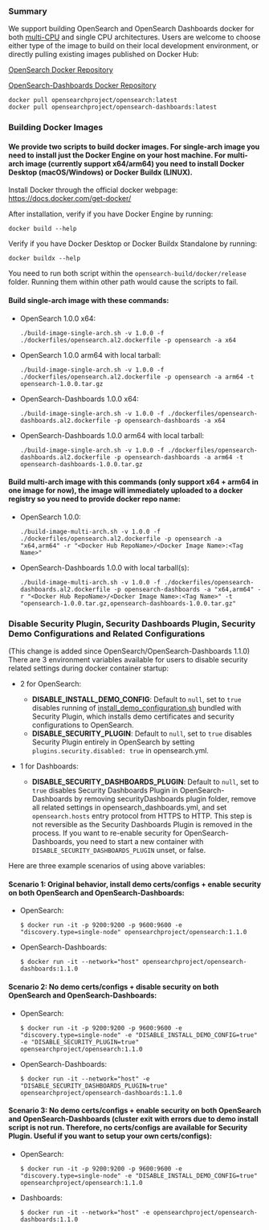 ### Summary
We support building OpenSearch and OpenSearch Dashboards docker for both [multi-CPU](https://docs.docker.com/desktop/multi-arch/) and single CPU architectures.
Users are welcome to choose either type of the image to build on their local development environment, or directly pulling existing images published on Docker Hub:

[OpenSearch Docker Repository](https://hub.docker.com/r/opensearchproject/opensearch/)

[OpenSearch-Dashboards Docker Repository](https://hub.docker.com/r/opensearchproject/opensearch-dashboards/)

```
docker pull opensearchproject/opensearch:latest
docker pull opensearchproject/opensearch-dashboards:latest
```

### Building Docker Images
#### We provide two scripts to build docker images. For single-arch image you need to install just the Docker Engine on your host machine. For multi-arch image (currently support x64/arm64) you need to install Docker Desktop (macOS/Windows) or Docker Buildx (LINUX).

Install Docker through the official docker webpage: https://docs.docker.com/get-docker/


After installation, verify if you have Docker Engine by running:
  ```
  docker build --help
  ```


Verify if you have Docker Desktop or Docker Buildx Standalone by running:
  ```
  docker buildx --help
  ```


You need to run both script within the `opensearch-build/docker/release` folder. Running them
  within other path would cause the scripts to fail.

#### Build single-arch image with these commands:
  * OpenSearch 1.0.0 x64:
    ```
    ./build-image-single-arch.sh -v 1.0.0 -f ./dockerfiles/opensearch.al2.dockerfile -p opensearch -a x64
    ```
  * OpenSearch 1.0.0 arm64 with local tarball:
    ```
    ./build-image-single-arch.sh -v 1.0.0 -f ./dockerfiles/opensearch.al2.dockerfile -p opensearch -a arm64 -t opensearch-1.0.0.tar.gz
    ```
  * OpenSearch-Dashboards 1.0.0 x64:
    ```
    ./build-image-single-arch.sh -v 1.0.0 -f ./dockerfiles/opensearch-dashboards.al2.dockerfile -p opensearch-dashboards -a x64
    ```
  * OpenSearch-Dashboards 1.0.0 arm64 with local tarball:
    ```
    ./build-image-single-arch.sh -v 1.0.0 -f ./dockerfiles/opensearch-dashboards.al2.dockerfile -p opensearch-dashboards -a arm64 -t opensearch-dashboards-1.0.0.tar.gz
    ```
#### Build multi-arch image with this commands (only support x64 + arm64 in one image for now), the image will immediately uploaded to a docker registry so you need to provide docker repo name:
  * OpenSearch 1.0.0:
    ```
    ./build-image-multi-arch.sh -v 1.0.0 -f ./dockerfiles/opensearch.al2.dockerfile -p opensearch -a "x64,arm64" -r "<Docker Hub RepoName>/<Docker Image Name>:<Tag Name>"
    ```
  * OpenSearch-Dashboards 1.0.0 with local tarball(s):
    ```
    ./build-image-multi-arch.sh -v 1.0.0 -f ./dockerfiles/opensearch-dashboards.al2.dockerfile -p opensearch-dashboards -a "x64,arm64" -r "<Docker Hub RepoName>/<Docker Image Name>:<Tag Name>" -t "opensearch-1.0.0.tar.gz,opensearch-dashboards-1.0.0.tar.gz"
    ```

### Disable Security Plugin, Security Dashboards Plugin, Security Demo Configurations and Related Configurations
(This change is added since OpenSearch/OpenSearch-Dashboards 1.1.0)
There are 3 environment variables available for users to disable security related settings during docker container startup:

* 2 for OpenSearch:
  * __DISABLE_INSTALL_DEMO_CONFIG__: Default to `null`, set to `true` disables running of [install_demo_configuration.sh](https://github.com/opensearch-project/security/blame/main/tools/install_demo_configuration.sh) bundled with Security Plugin, which installs demo certificates and security configurations to OpenSearch.
  * __DISABLE_SECURITY_PLUGIN__: Default to `null`, set to `true` disables Security Plugin entirely in OpenSearch by setting `plugins.security.disabled: true` in opensearch.yml.

* 1 for Dashboards:
  * __DISABLE_SECURITY_DASHBOARDS_PLUGIN__: Default to `null`, set to `true` disables Security Dashboards Plugin in OpenSearch-Dashboards by removing securityDashboards plugin folder, remove all related settings in opensearch_dashboards.yml, and set `opensearch.hosts` entry protocol from HTTPS to HTTP. This step is not reversible as the Security Dashboards Plugin is removed in the process. If you want to re-enable security for OpenSearch-Dashboards, you need to start a new container with `DISABLE_SECURITY_DASHBOARDS_PLUGIN` unset, or false.


Here are three example scenarios of using above variables:

#### Scenario 1: Original behavior, install demo certs/configs + enable security on both OpenSearch and OpenSearch-Dashboards:
  * OpenSearch:
     ```
     $ docker run -it -p 9200:9200 -p 9600:9600 -e "discovery.type=single-node" opensearchproject/opensearch:1.1.0
     ```
  * OpenSearch-Dashboards:
     ```
     $ docker run -it --network="host" opensearchproject/opensearch-dashboards:1.1.0
     ```

#### Scenario 2: No demo certs/configs + disable security on both OpenSearch and OpenSearch-Dashboards:
  * OpenSearch:
     ```
     $ docker run -it -p 9200:9200 -p 9600:9600 -e "discovery.type=single-node" -e "DISABLE_INSTALL_DEMO_CONFIG=true" -e "DISABLE_SECURITY_PLUGIN=true" opensearchproject/opensearch:1.1.0
     ```
  * OpenSearch-Dashboards:
     ```
     $ docker run -it --network="host" -e "DISABLE_SECURITY_DASHBOARDS_PLUGIN=true" opensearchproject/opensearch-dashboards:1.1.0
     ```

#### Scenario 3: No demo certs/configs + enable security on both OpenSearch and OpenSearch-Dashboards (cluster exit with errors due to demo install script is not run. Therefore, no certs/configs are available for Security Plugin. Useful if you want to setup your own certs/configs):
  * OpenSearch:
     ```
     $ docker run -it -p 9200:9200 -p 9600:9600 -e "discovery.type=single-node" -e "DISABLE_INSTALL_DEMO_CONFIG=true" opensearchproject/opensearch:1.1.0
     ```
  * Dashboards:
     ```
     $ docker run -it --network="host" -e opensearchproject/opensearch-dashboards:1.1.0
     ```

